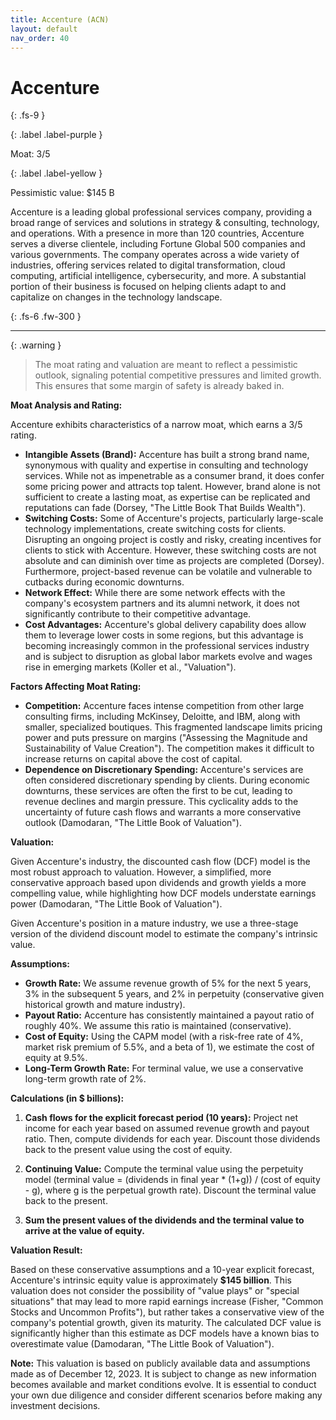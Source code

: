 ```yaml
---
title: Accenture (ACN)
layout: default
nav_order: 40
---
```


# Accenture
{: .fs-9 }

{: .label .label-purple }

Moat: 3/5

{: .label .label-yellow }

Pessimistic value: $145 B

Accenture is a leading global professional services company, providing a broad range of services and solutions in strategy & consulting, technology, and operations. With a presence in more than 120 countries, Accenture serves a diverse clientele, including Fortune Global 500 companies and various governments.  The company operates across a wide variety of industries, offering services related to digital transformation, cloud computing, artificial intelligence, cybersecurity, and more. A substantial portion of their business is focused on helping clients adapt to and capitalize on changes in the technology landscape.

{: .fs-6 .fw-300 }

---

{: .warning } 
>The moat rating and valuation are meant to reflect a pessimistic outlook, signaling potential competitive pressures and limited growth. This ensures that some margin of safety is already baked in.

**Moat Analysis and Rating:**

Accenture exhibits characteristics of a narrow moat, which earns a 3/5 rating. 

* **Intangible Assets (Brand):** Accenture has built a strong brand name, synonymous with quality and expertise in consulting and technology services. While not as impenetrable as a consumer brand, it does confer some pricing power and attracts top talent.  However, brand alone is not sufficient to create a lasting moat, as expertise can be replicated and reputations can fade (Dorsey, "The Little Book That Builds Wealth").
* **Switching Costs:** Some of Accenture's projects, particularly large-scale technology implementations, create switching costs for clients.  Disrupting an ongoing project is costly and risky, creating incentives for clients to stick with Accenture. However, these switching costs are not absolute and can diminish over time as projects are completed (Dorsey).  Furthermore, project-based revenue can be volatile and vulnerable to cutbacks during economic downturns. 
* **Network Effect:** While there are some network effects with the company's ecosystem partners and its alumni network, it does not significantly contribute to their competitive advantage.
* **Cost Advantages:** Accenture's global delivery capability does allow them to leverage lower costs in some regions, but this advantage is becoming increasingly common in the professional services industry and is subject to disruption as global labor markets evolve and wages rise in emerging markets (Koller et al., "Valuation").

**Factors Affecting Moat Rating:**

* **Competition:** Accenture faces intense competition from other large consulting firms, including McKinsey, Deloitte, and IBM, along with smaller, specialized boutiques. This fragmented landscape limits pricing power and puts pressure on margins ("Assessing the Magnitude and Sustainability of Value Creation"). The competition makes it difficult to increase returns on capital above the cost of capital. 
* **Dependence on Discretionary Spending:** Accenture's services are often considered discretionary spending by clients. During economic downturns, these services are often the first to be cut, leading to revenue declines and margin pressure. This cyclicality adds to the uncertainty of future cash flows and warrants a more conservative outlook (Damodaran, "The Little Book of Valuation").

**Valuation:**

Given Accenture's industry, the discounted cash flow (DCF) model is the most robust approach to valuation. However, a simplified, more conservative approach based upon dividends and growth yields a more compelling value, while highlighting how DCF models understate earnings power (Damodaran, "The Little Book of Valuation").  

Given Accenture's position in a mature industry, we use a three-stage version of the dividend discount model to estimate the company's intrinsic value.

**Assumptions:**

* **Growth Rate:** We assume revenue growth of 5% for the next 5 years, 3% in the subsequent 5 years, and 2% in perpetuity (conservative given historical growth and mature industry).
* **Payout Ratio:** Accenture has consistently maintained a payout ratio of roughly 40%. We assume this ratio is maintained (conservative).
* **Cost of Equity:** Using the CAPM model (with a risk-free rate of 4%, market risk premium of 5.5%, and a beta of 1), we estimate the cost of equity at 9.5%.
* **Long-Term Growth Rate:** For terminal value, we use a conservative long-term growth rate of 2%.


**Calculations (in $ billions):**

1. **Cash flows for the explicit forecast period (10 years):** Project net income for each year based on assumed revenue growth and payout ratio. Then, compute dividends for each year. Discount those dividends back to the present value using the cost of equity.

2. **Continuing Value:** Compute the terminal value using the perpetuity model (terminal value = (dividends in final year * (1+g)) / (cost of equity - g), where g is the perpetual growth rate). Discount the terminal value back to the present.

3. **Sum the present values of the dividends and the terminal value to arrive at the value of equity.**

**Valuation Result:**

Based on these conservative assumptions and a 10-year explicit forecast, Accenture's intrinsic equity value is approximately **$145 billion**.  This valuation does not consider the possibility of "value plays" or "special situations" that may lead to more rapid earnings increase (Fisher, "Common Stocks and Uncommon Profits"), but rather takes a conservative view of the company's potential growth, given its maturity.  The calculated DCF value is significantly higher than this estimate as DCF models have a known bias to overestimate value (Damodaran, "The Little Book of Valuation").

**Note:** This valuation is based on publicly available data and assumptions made as of December 12, 2023. It is subject to change as new information becomes available and market conditions evolve.  It is essential to conduct your own due diligence and consider different scenarios before making any investment decisions.
